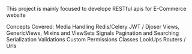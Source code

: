 This project is mainly focused to develope RESTful apis for E-Commerce website

Concepts Covered:
  Media Handling
  Redis/Celery
  JWT / Djoser
  Views, GenericViews, Mixins and ViewSets
  Signals
  Pagination and Searching
  Serialization
  Validations
  Custom Permissions Classes
  LookUps
  Routers / Urls
